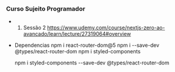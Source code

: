 ### Curso Sujeito Programador

* 1. Sessão 2
    https://www.udemy.com/course/nextjs-zero-ao-avancado/learn/lecture/27319064#overview

* Dependencias
    npm i react-router-dom@5
    npm i --save-dev @types/react-router-dom
    npm i styled-components

    npm i styled-components --save-dev @types/react-router-dom
    